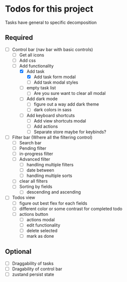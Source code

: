 # Todos for this project

Tasks have general to specific decomposition

## Required

- [ ] Control bar (nav bar with basic controls)
  - [ ] Get all icons
  - [ ] Add css
  - [ ] Add functionality
    - [x] Add task
      - [x] Add task form modal
      - [ ] Add task modal styles
    - [ ] empty task list
      - [ ] Are you sure want to clear all modal
    - [ ] Add dark mode
      - [ ] figure out a way add dark theme
      - [ ] dark colors in sass
    - [ ] Add keyboard shortcuts
      - [ ] Add view shortcuts modal
      - [ ] Add actions
      - [ ] Separate store maybe for keybinds?

- [ ] Filter bar (Where all the filtering control)
  - [ ] Search bar
  - [ ] Pending filter
  - [ ] in-progress filter
  - [ ] Advanced filter
    - [ ] handling multiple filters
    - [ ] date between
    - [ ] handling multiple sorts
  - [ ] clear all filters
  - [ ] Sorting by fields
    - [ ] descending and ascending

- [ ] Todos view
  - [ ] figure out best flex for each fields
  - [ ] different color or some contrast for completed todo
  - [ ] actions button
    - [ ] actions modal
    - [ ] edit functionality
    - [ ] delete selected
    - [ ] mark as done

## Optional

- [ ] Draggability of tasks
- [ ] Dragability of control bar
- [ ] zustand persist state
